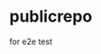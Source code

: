 # publicrepo
for e2e test






































































































































































































































































































































































































































































































































































































































































































































































